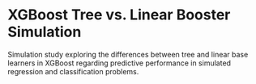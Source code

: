 # XGBoost Tree vs. Linear Booster Simulation

Simulation study exploring the differences between tree and linear base learners in XGBoost regarding predictive performance in simulated regression and classification problems.
